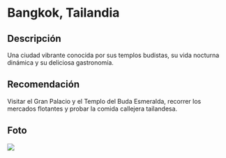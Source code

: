 # Bangkok, Tailandia
## Descripción  
Una ciudad vibrante conocida por sus templos budistas, su vida nocturna dinámica y su deliciosa gastronomía.
## Recomendación  
Visitar el Gran Palacio y el Templo del Buda Esmeralda, recorrer los mercados flotantes y probar la comida callejera tailandesa.
## Foto  
![](https://upload.wikimedia.org/wikipedia/commons/thumb/6/63/Gran_Palacio%2C_Bangkok%2C_Tailandia%2C_2013-08-22%2C_DD_10.jpg/270px-Gran_Palacio%2C_Bangkok%2C_Tailandia%2C_2013-08-22%2C_DD_10.jpg)
